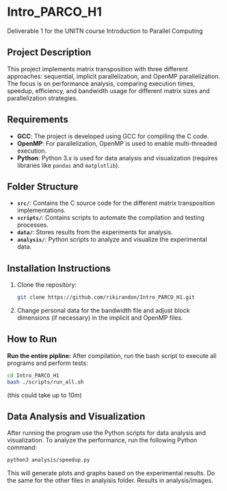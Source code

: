 # Intro_PARCO_H1
Deliverable 1 for the UNITN course Introduction to Parallel Computing

## Project Description
This project implements matrix transposition with three different approaches: sequential, implicit parallelization, and OpenMP parallelization. The focus is on performance analysis, comparing execution times, speedup, efficiency, and bandwidth usage for different matrix sizes and parallelization strategies.

## Requirements
- **GCC**: The project is developed using GCC for compiling the C code.
- **OpenMP**: For parallelization, OpenMP is used to enable multi-threaded execution.
- **Python**: Python 3.x is used for data analysis and visualization (requires libraries like `pandas` and `matplotlib`).

## Folder Structure
- **`src/`**: Contains the C source code for the different matrix transposition implementations.
- **`scripts/`**: Contains scripts to automate the compilation and testing processes.
- **`data/`**: Stores results from the experiments for analysis.
- **`analysis/`**: Python scripts to analyze and visualize the experimental data.

## Installation Instructions
1. Clone the repository:
   ```bash
   git clone https://github.com/rikirandon/Intro_PARCO_H1.git

2. Change personal data for the bandwidth file and adjust block dimensions (if necessary) in the implicit and OpenMP files.

## How to Run
**Run the entire pipline:** After compilation, run the bash script to execute all programs and perform tests:
```bash
cd Intro_PARCO_H1
bash ./scripts/run_all.sh
```
(this could take up to 10m)

## Data Analysis and Visualization
After running the program use the Python scripts for data analysis and visualization.
To analyze the performance, run the following Python command:
```bash
python3 analysis/speedup.py
```
This will generate plots and graphs based on the experimental results.
Do the same for the other files in analyisis folder.
Results in analysis/images.

